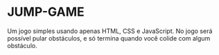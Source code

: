 # JUMP-GAME
 Um jogo simples usando apenas HTML, CSS e JavaScript. No jogo será possível pular obstáculos, e só termina quando você colide com algum obstáculo.
